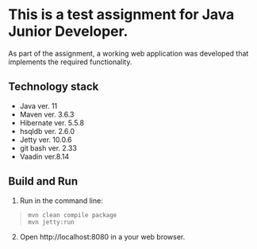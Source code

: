 # This is a test assignment for Java Junior Developer.
As part of the assignment, a working web application was developed that implements the required functionality.

## Technology stack

* Java ver. 11
* Maven ver. 3.6.3
* Hibernate ver. 5.5.8
* hsqldb ver. 2.6.0
* Jetty ver. 10.0.6
* git bash ver. 2.33
* Vaadin ver.8.14

## Build and Run

1. Run in the command line:

> ```
> mvn clean compile package  
> mvn jetty:run  
> ```

2. Open http://localhost:8080 in a your web browser.
